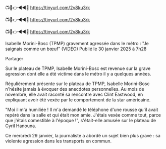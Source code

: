 📺📱👉◄◄🔴 https://tinyurl.com/2v8ku3rk

📺📱👉◄◄🔴 https://tinyurl.com/2v8ku3rk

📺📱👉◄◄🔴 https://tinyurl.com/2v8ku3rk






Isabelle Morini-Bosc (TPMP) gravement agressée dans le métro : "Je saignais comme un bœuf" (VIDEO)
Publié le 30 janvier 2025 à 7h28

Partager

Sur le plateau de TPMP, Isabelle Morini-Bosc est revenue sur la grave agression dont elle a été victime dans le métro il y a quelques années.

Régulièrement présente sur le plateau de TPMP, Isabelle Morini-Bosc n'hésite jamais à évoquer des anecdotes personnelles. Au mois de novembre, elle avait raconté sa rencontre avec Clint Eastwood, en expliquant avoir été vexée par le comportement de la star américaine.

"Moi il m'a humiliée ! Il m'a demandé le téléphone d'une rousse qu'il avait repéré dans la salle et qui était mon amie. J'étais vexée comme tout, parce que j'étais comestible à l'époque !", s'était-elle amusée sur le plateau de Cyril Hanouna.

Ce mercredi 29 janvier, la journaliste a abordé un sujet bien plus grave : sa violente agression dans les transports en commun.
